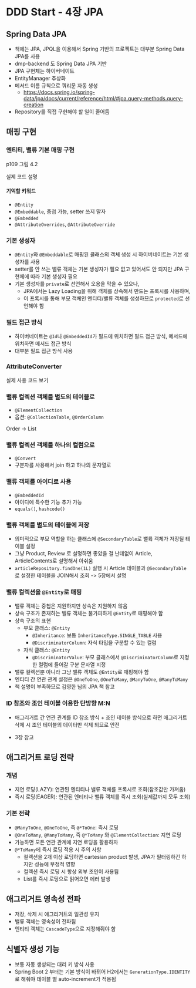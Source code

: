 # DDD Start - 4장 JPA

## Spring Data JPA

- 책에는 JPA, JPQL을 이용해서 Spring 기반의 프로젝트는 대부분 Spring Data JPA를 사용
- dmp-backend 도 Spring Data JPA 기반
- JPA 구현체는 하이버네이트
- EntityManager 추상화
- 메서드 이름 규칙으로 쿼리문 자동 생성
  - https://docs.spring.io/spring-data/jpa/docs/current/reference/html/#jpa.query-methods.query-creation
- Repository를 직접 구현해야 할 일이 줄어듬

## 매핑 구현

### 엔티티, 밸류 기본 매핑 구현

p109 그림 4.2

실제 코드 설명

#### 기억할 키워드

- `@Entity`
- `@Embeddable`, 중첩 가능, setter 쓰지 말자
- `@Embedded`
- `@AttributeOverrides`, `@AttributeOverride`

### 기본 생성자

- `@Entity`와 `@Embeddable`로 매핑된 클래스의 객체 생성 시 하이버네이트는 기본 생성자를 사용
- setter를 안 쓰는 밸류 객체는 기본 생성자가 필요 없고 있어서도 안 되지만 JPA 구현체에 따라 기본 생성자 필요
- 기본 생성자를 `private`로 선언해서 오용을 막을 수 있으나, 
  - JPA에서는 Lazy Loading을 위해 객체를 상속해서 만드는 프록시를 사용하며,
  - 이 프록시를 통해 부모 객체인 엔티티/밸류 객체를 생성하므로 `protected`로 선언해야 함

### 필드 접근 방식

- 하이버네이트는 `@Id`나 `@EmbeddedId`가 필드에 위치하면 필드 접근 방식, 메서드에 위치하면 메서드 접근 방식
- 대부분 필드 접근 방식 사용

### AttributeConverter

실제 사용 코드 보기

### 밸류 컬렉션 객체를 별도의 테이블로

- `@ElementCollection`
- 옵션: `@CollectionTable`, `@OrderColumn`

Order -> List<OrderItem>

### 밸류 컬렉션 객체를 하나의 컬럼으로

- `@Convert`
- 구분자를 사용해서 join 하고 하나의 문자열로

### 밸류 객체를 아이디로 사용

- `@EmbeddedId`
- 아이디에 특수한 기능 추가 가능
- `equals()`, `hashcode()`

### 밸류 객체를 별도의 테이블에 저장

- 의미적으로 부모 역할을 하는 클래스에 `@SecondaryTable`로 밸륙 객체가 저장될 테이블 설정
- 그냥 Product, Review 로 설명하면 좋았을 걸 난데없이 Article, ArticleContents로 설명해서 아쉬움
- `articleRepository.findOne(1L)` 실행 시 Article 테이블과 `@SecondaryTable`로 설정한 테이블을 JOIN해서 조회 -> 5장에서 설명

### 밸류 컬렉션을 `@Entity`로 매핑

- 밸류 객체는 중첩은 지원하지만 상속은 지원하지 않음
- 상속 구조가 존재하는 밸류 객체는 불가피하게 `@Entity`로 매핑해야 함
- 상속 구조의 표현
  - 부모 클래스: `@Entity`
    - `@Inheritance`: 보통 `InheritanceType.SINGLE_TABLE` 사용
    - `@DiscriminatorColumn`: 자식 타입을 구분할 수 있는 컬럼
  - 자식 클래스: `@Entity`
    - `@DiscriminatorValue`: 부모 클래스에서 `@DiscriminatorColumn`로 지정한 컬럼에 들어갈 구분 문자열 지정
- 밸류 컬렉션뿐 아니라 그냥 밸류 객체도 `@Entity`로 매핑해야 함
- 엔티티 간 연관 관계 설정은 `@OneToOne`, `@OneToMany`, `@ManyToOne`, `@ManyToMany`
- 책 설명이 부족하므로 김영한 님의 JPA 책 참고

### ID 참조와 조인 테이블 이용한 단방향 M:N

- 애그리거트 간 연관 관계를 ID 참조 방식 + 조인 테이블 방식으로 하면 애그리거트 삭제 시 조인 테이블의 데이터만 삭제 되므로 안전

- 3장 참고

## 애그리거트 로딩 전략

### 개념

- 지연 로딩(LAZY): 연관된 엔티티나 밸류 객체를 프록시로 조회(참조값만 가져옴)
- 즉시 로딩(EAGER): 연관된 엔티티나 밸류 객체를 즉시 조회(실제값까지 모두 조회)

### 기본 전략

- `@ManyToOne`, `@OneToOne`, 즉 `@*ToOne`: 즉시 로딩
- `@OneToMany`, `@ManyToMany`, 즉 `@*ToMany` 와 `@ElementCollection`: 지연 로딩
- 가능하면 모든 연관 관계에 지연 로딩을 활용하자
- `@*ToMany`에 즉시 로딩 적용 시 주의 사항
  - 컬렉션을 2개 이상 로딩하면 cartesian product 발생, JPA가 필터링하긴 하지만 성능에 부정적 영향
  - 컬렉션 즉시 로딩 시 항상 외부 조인이 사용됨
  - List를 즉시 로딩으로 읽어오면 에러 발생


## 애그리거트 영속성 전파

- 저장, 삭제 시 애그리거트의 일관성 유지
- 밸류 객체는 영속성이 전파됨
- 엔티티 객체는 `CascadeType`으로 지정해줘야 함

## 식별자 생성 기능

- 보통 자동 생성되는 대리 키 방식 사용
- Spring Boot 2 부터는 기본 방식이 바뀌어 H2에서는 `GenerationType.IDENTITY`로 해줘야 테이블 별 auto-increment가 적용됨
